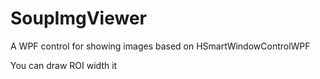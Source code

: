 # SoupImgViewer

A WPF control for showing images based on HSmartWindowControlWPF

You can draw ROI width it




